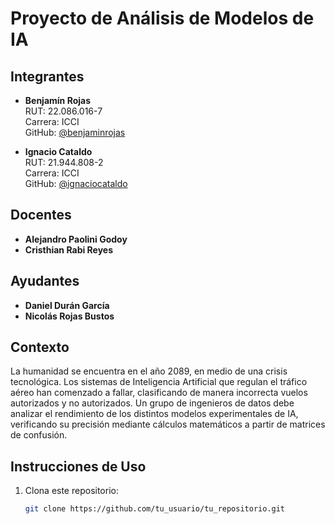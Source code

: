 # Proyecto de Análisis de Modelos de IA

## Integrantes

- **Benjamín Rojas**  
  RUT: 22.086.016-7  
  Carrera: ICCI  
  GitHub: [@benjaminrojas](https://github.com/BenjaminRojasA)

- **Ignacio Cataldo**  
  RUT: 21.944.808-2  
  Carrera: ICCI  
  GitHub: [@ignaciocataldo](https://github.com/ignaciocataldo)

## Docentes

- **Alejandro Paolini Godoy**
- **Cristhian Rabi Reyes**

## Ayudantes

- **Daniel Durán García**
- **Nicolás Rojas Bustos**

## Contexto

La humanidad se encuentra en el año 2089, en medio de una crisis tecnológica. Los sistemas de Inteligencia Artificial que regulan el tráfico aéreo han comenzado a fallar, clasificando de manera incorrecta vuelos autorizados y no autorizados. Un grupo de ingenieros de datos debe analizar el rendimiento de los distintos modelos experimentales de IA, verificando su precisión mediante cálculos matemáticos a partir de matrices de confusión.

## Instrucciones de Uso

1. Clona este repositorio:
   ```bash
   git clone https://github.com/tu_usuario/tu_repositorio.git
